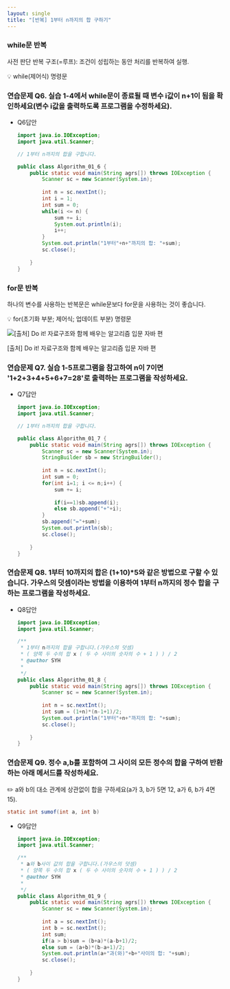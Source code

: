 ```yaml
---
layout: single
title: "[반복] 1부터 n까지의 합 구하기"
---
```


### while문 반복

사전 판단 반복 구조(=루프): 조건이 성립하는 동안 처리를 반복하여 실행. 

<aside>
💡 while(제어식) 명령문

</aside>

### 연습문제 Q6. 실습 1-4에서 while문이 종료될 때 변수 i값이 n+1이 됨을 확인하세요(변수 i값을 출력하도록 프로그램을 수정하세요).

- Q6답안
    
    ```java
    import java.io.IOException;
    import java.util.Scanner;
    
    // 1부터 n까지의 합을 구합니다.
    
    public class Algorithm_01_6 {
    	public static void main(String agrs[]) throws IOException {
    		Scanner sc = new Scanner(System.in);
    		
    		int n = sc.nextInt();
    		int i = 1;
    		int sum = 0;
    		while(i <= n) {
    			sum += i;
    			System.out.println(i);
    			i++;
    		}
    		System.out.println("1부터"+n+"까지의 합: "+sum);
    		sc.close();
    		
    	}
    }
    ```
    

### for문 반복

하나의 변수를 사용하는 반복문은 while문보다 for문을 사용하는 것이 좋습니다. 

<aside>
💡 for(초기화 부분; 제어식; 업데이트 부분) 명령문

</aside>

![[출처] Do it! 자료구조와 함께 배우는 알고리즘 입문 자바 편](https://user-images.githubusercontent.com/58998646/141991725-da7fc8b6-d662-4bcb-a0bb-c884c2bf310d.png)

[출처] Do it! 자료구조와 함께 배우는 알고리즘 입문 자바 편

### 연습문제 Q7. 실습 1-5프로그램을 참고하여 n이 7이면 '1+2+3+4+5+6+7=28'로 출력하는 프로그램을 작성하세요.

- Q7답안
    
    ```java
    import java.io.IOException;
    import java.util.Scanner;
    
    // 1부터 n까지의 합을 구합니다.
    
    public class Algorithm_01_7 {
    	public static void main(String agrs[]) throws IOException {
    		Scanner sc = new Scanner(System.in);
    		StringBuilder sb = new StringBuilder();
    		
    		int n = sc.nextInt();
    		int sum = 0;
    		for(int i=1; i <= n;i++) {
    			sum += i;
    			
    			if(i==1)sb.append(i);
    			else sb.append("+"+i);
    		}
    		sb.append("="+sum);
    		System.out.println(sb);
    		sc.close();
    		
    	}
    }
    ```
    

### 연습문제 Q8. 1부터 10까지의 합은 (1+10)*5와 같은 방법으로 구할 수 있습니다. 가우스의 덧셈이라는 방법을 이용하여 1부터 n까지의 정수 합을 구하는 프로그램을 작성하세요.

- Q8답안
    
    ```java
    import java.io.IOException;
    import java.util.Scanner; 
    
    /**
     * 1부터 n까지의 합을 구합니다.(가우스의 덧셈)
     * ( 양쪽 두 수의 합 x ( 두 수 사이의 숫자의 수 + 1 ) ) / 2
     * @author SYH
     *
     */
    public class Algorithm_01_8 {
    	public static void main(String agrs[]) throws IOException {
    		Scanner sc = new Scanner(System.in);
    		
    		int n = sc.nextInt();
    		int sum = (1+n)*(n-1+1)/2;
    		System.out.println("1부터"+n+"까지의 합: "+sum);
    		sc.close();
    		
    	}
    }
    ```
    

### 연습문제 Q9. 정수 a,b를 포함하여 그 사이의 모든 정수의 합을 구하여 반환하는 아래 메서드를 작성하세요.

✏️ a와 b의 대소 관계에 상관없이 합을 구하세요(a가 3, b가 5면 12, a가 6, b가 4면 15). 

```java
static int sumof(int a, int b)
```

- Q9답안
    
    ```java
    import java.io.IOException;
    import java.util.Scanner; 
    
    /**
     * a와 b사이 값의 합을 구합니다.(가우스의 덧셈)
     * ( 양쪽 두 수의 합 x ( 두 수 사이의 숫자의 수 + 1 ) ) / 2
     * @author SYH
     *
     */
    public class Algorithm_01_9 {
    	public static void main(String agrs[]) throws IOException {
    		Scanner sc = new Scanner(System.in);
    		
    		int a = sc.nextInt();
    		int b = sc.nextInt();
    		int sum;
    		if(a > b)sum = (b+a)*(a-b+1)/2;
    		else sum = (a+b)*(b-a+1)/2;
    		System.out.println(a+"과(와)"+b+"사이의 합: "+sum);
    		sc.close();
    		
    	}
    }
    ```
